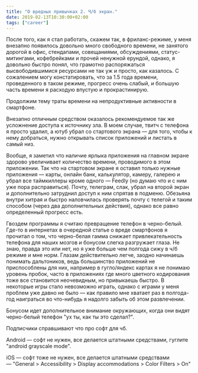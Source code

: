 ```yaml
---
title: "О вредных привычках 2. Ч/б экран."
date: 2019-02-13T10:30:00+02:00
tags: ["career"]
---
```


После того, как я стал работать, скажем так, в фриланс-режиме, у меня внезапно появилось довольно много свободного времени, не занятого дорогой в офис, стендапами, совещаниями, обсуждениями, статус-митингами, кофебрейками и прочей ненужной ерундой, однако, я довольно быстро понял, что грамотно распоряжаться высвободившимися ресурсами не так уж и просто, как казалось. С сожалением могу констатировать, что за 1.5 года времени, проведенного в таком режиме, прогресс очень слабый, и большую часть времени я расходую впустую и прокрастинирую.

Продолжим тему траты времени на непродуктивные активности в смартфоне.

Внезапно отличным средством оказалось рекомендуемое так же усложнение доступа к источнику зла. В моем случае, твитч с телефона я просто удалил, а ютуб убрал со стартового экрана — для того, чтобы к нему добраться, нужно открывать список приложений и листать в самый низ.

Вообще, я заметил что наличие ярлыка приложения на главном экране здорово увеличивает количество времени, проводимого в этом приложении. Так что на стартовом экране я оставил только нужные приложения — карты, онлайн банк, калькулятор, камеру, галерею и убрал все таймкиллеры кроме одного — Feedly (но думаю что и с ним уже пора расправиться). Почту, телеграм, слак, убрал на второй экран и дополнительно затруднил доступ к ним спрятав в подменю. Обезьяна внутри хитрая и быстро наловчилась проверять почту с телегой и таким способом (через два дополнительных действия), однако все равно определенный прогресс есть.

Гвоздем программы я считаю превращение телефон в черно-белый. Где-то в интернетах в очередной статье о вреде смартфонов я прочитал о том, что черно-белая гамма снижает привлекательность телефона для наших мозгов и бонусом слегка разгружает глаза. Не знаю, правда это или нет, но я уже больше чем полгода сижу в ч/б режиме и мне норм. Глазам действительно легче, заодно начинаешь понимать дальтоников, ведь большинство приложений не приспособлены для них, например в гугло/яндекс картах я не понимаю уровень пробок, часто в приложениях где много цветного кодирования тоже все становится неочевидным, но привыкаешь быстро. В некоторые игры стало невозможно играть, однако с играми у меня проблем уже давно не было — как правило мне хватает раз в полгода-год наиграться во что-нибудь я надолго забыть об этом развлечении.

Бонусом идет дополнительное внимание окружающих, когда они видят черно-белый телефон "ух ты, как ты это сделал?".

Подписчики справшивают что про софт для чб.

Android — софт не нужен, все делается штатными средствами, гуглите "android grayscale mode".

iOS — софт тоже не нужен, все делается штатными средствами — "General > Accessibility > Display accommodations > Color Filters > On"
